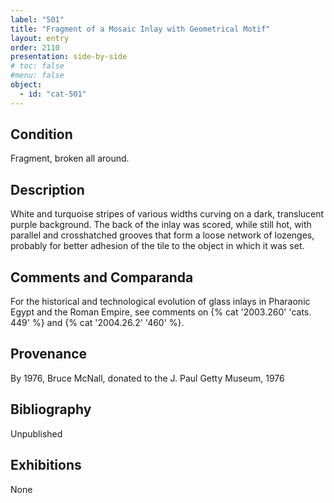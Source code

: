 ```yaml
---
label: "501"
title: "Fragment of a Mosaic Inlay with Geometrical Motif"
layout: entry
order: 2110
presentation: side-by-side
# toc: false
#menu: false 
object:
  - id: "cat-501"
---
```


## Condition

Fragment, broken all around.

## Description

White and turquoise stripes of various widths curving on a dark, translucent purple background. The back of the inlay was scored, while still hot, with parallel and crosshatched grooves that form a loose network of lozenges, probably for better adhesion of the tile to the object in which it was set.

## Comments and Comparanda

For the historical and technological evolution of glass inlays in Pharaonic Egypt and the Roman Empire, see comments on {% cat '2003.260' 'cats. 449' %} and {% cat '2004.26.2' '460' %}.

## Provenance

By 1976, Bruce McNall, donated to the J. Paul Getty Museum, 1976

## Bibliography

Unpublished

## Exhibitions

None